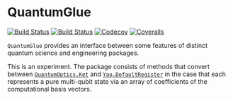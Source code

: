 # QuantumGlue

<!-- [![Stable](https://img.shields.io/badge/docs-stable-blue.svg)](https://jlapeyre.github.io/QuantumGlue.jl/stable) -->
<!-- [![Latest](https://img.shields.io/badge/docs-latest-blue.svg)](https://jlapeyre.github.io/QuantumGlue.jl/latest) -->

[![Build Status](https://travis-ci.com/jlapeyre/QuantumGlue.jl.svg?branch=master)](https://travis-ci.com/jlapeyre/QuantumGlue.jl)
[![Build Status](https://ci.appveyor.com/api/projects/status/github/jlapeyre/QuantumGlue.jl?svg=true)](https://ci.appveyor.com/project/jlapeyre/QuantumGlue-jl)
[![Codecov](https://codecov.io/gh/jlapeyre/QuantumGlue.jl/branch/master/graph/badge.svg)](https://codecov.io/gh/jlapeyre/QuantumGlue.jl)
[![Coveralls](https://coveralls.io/repos/github/jlapeyre/QuantumGlue.jl/badge.svg?branch=master)](https://coveralls.io/github/jlapeyre/QuantumGlue.jl?branch=master)


`QuantumGlue` provides an interface between some features of distinct quantum science and engineering packages.

This is an experiment. The package consists of methods that convert between [`QuantumOptics.Ket`](https://github.com/qojulia/QuantumOptics.jl)
and [`Yao.DefaultRegister`](https://github.com/QuantumBFS/Yao.jl) in the case that each represents a pure multi-qubit state via an array of coefficients of the computational basis vectors.
